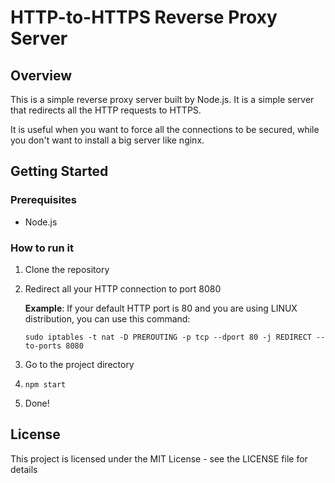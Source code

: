 # HTTP-to-HTTPS Reverse Proxy Server

## Overview

This is a simple reverse proxy server built by Node.js. It is a simple server that redirects all the HTTP requests to HTTPS.

It is useful when you want to force all the connections to be secured, while you don't want to install a big server like nginx.

## Getting Started

### Prerequisites

- Node.js

### How to run it

1. Clone the repository

2. Redirect all your HTTP connection to port 8080

   **Example**: If your default HTTP port is 80 and you are using LINUX distribution, you can use this command:

   `sudo iptables -t nat -D PREROUTING -p tcp --dport 80 -j REDIRECT --to-ports 8080 `

3. Go to the project directory

4. `npm start`

5. Done!

## License

This project is licensed under the MIT License - see the LICENSE file for details

